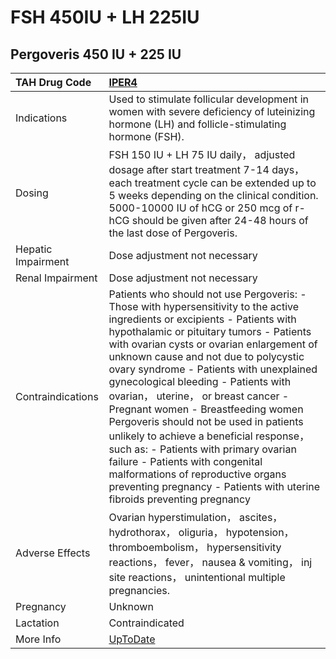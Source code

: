 # FSH 450IU + LH 225IU

## Pergoveris 450 IU + 225 IU

| TAH Drug Code      | [IPER4](https://www.tahsda.org.tw/drugs/hissearch.php?drug_code=IPER4)                                                                                                                                                                                                                                                                                                                                                                                                                                                                                                                                                                                                                                         |
|:-------------------|:---------------------------------------------------------------------------------------------------------------------------------------------------------------------------------------------------------------------------------------------------------------------------------------------------------------------------------------------------------------------------------------------------------------------------------------------------------------------------------------------------------------------------------------------------------------------------------------------------------------------------------------------------------------------------------------------------------------|
| Indications        | Used to stimulate follicular development in women with severe deficiency of luteinizing hormone (LH) and follicle-stimulating hormone (FSH).                                                                                                                                                                                                                                                                                                                                                                                                                                                                                                                                                                   |
| Dosing             | FSH 150 IU + LH 75 IU daily， adjusted dosage after start treatment 7-14 days， each treatment cycle can be extended up to 5 weeks depending on the clinical condition. 5000-10000 IU of hCG or 250 mcg of r-hCG should be given after 24-48 hours of the last dose of Pergoveris.                                                                                                                                                                                                                                                                                                                                                                                                                             |
| Hepatic Impairment | Dose adjustment not necessary                                                                                                                                                                                                                                                                                                                                                                                                                                                                                                                                                                                                                                                                                  |
| Renal Impairment   | Dose adjustment not necessary                                                                                                                                                                                                                                                                                                                                                                                                                                                                                                                                                                                                                                                                                  |
| Contraindications  | Patients who should not use Pergoveris: - Those with hypersensitivity to the active ingredients or excipients - Patients with hypothalamic or pituitary tumors - Patients with ovarian cysts or ovarian enlargement of unknown cause and not due to polycystic ovary syndrome - Patients with unexplained gynecological bleeding - Patients with ovarian， uterine， or breast cancer - Pregnant women - Breastfeeding women Pergoveris should not be used in patients unlikely to achieve a beneficial response， such as: - Patients with primary ovarian failure - Patients with congenital malformations of reproductive organs preventing pregnancy - Patients with uterine fibroids preventing pregnancy |
| Adverse Effects    | Ovarian hyperstimulation， ascites， hydrothorax， oliguria， hypotension， thromboembolism， hypersensitivity reactions， fever， nausea & vomiting， inj site reactions， unintentional multiple pregnancies.                                                                                                                                                                                                                                                                                                                                                                                                                                                                                                |
| Pregnancy          | Unknown                                                                                                                                                                                                                                                                                                                                                                                                                                                                                                                                                                                                                                                                                                        |
| Lactation          | Contraindicated                                                                                                                                                                                                                                                                                                                                                                                                                                                                                                                                                                                                                                                                                                |
| More Info          | [UpToDate](https://www.uptodate.com/contents/fsh-450iu-and-lh-225iu-drug-information)                                                                                                                                                                                                                                                                                                                                                                                                                                                                                                                                                                                                                          |

